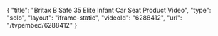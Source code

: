 {
    "title": "Britax B Safe 35 Elite Infant Car Seat Product Video",
    "type": "solo",
    "layout": "iframe-static",
    "videoId": "6288412",
    "url": "\/tvpembed\/6288412"
}